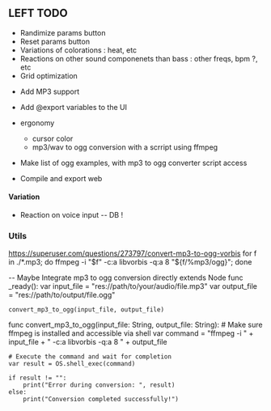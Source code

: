 ## LEFT TODO
- Randimize params button
- Reset params button
- Variations of colorations : heat, etc 
- Reactions on other sound componenets than bass : other freqs, bpm ?, etc
- Grid optimization
* Add MP3 support
+ Add @export variables to the UI

- ergonomy
    - cursor color
    - mp3/wav to ogg conversion with a scrript using ffmpeg

- Make list of ogg examples, with mp3 to ogg converter script access
- Compile and export web

#### Variation
- Reaction on voice input -- DB !


### Utils
https://superuser.com/questions/273797/convert-mp3-to-ogg-vorbis
for f in ./*.mp3; do ffmpeg -i "$f" -c:a libvorbis -q:a 8 "${f/%mp3/ogg}"; done

-- Maybe Integrate mp3 to ogg conversion directly
extends Node
func _ready():
    var input_file = "res://path/to/your/audio/file.mp3"
    var output_file = "res://path/to/output/file.ogg"

    convert_mp3_to_ogg(input_file, output_file)

func convert_mp3_to_ogg(input_file: String, output_file: String):
    # Make sure ffmpeg is installed and accessible via shell
    var command = "ffmpeg -i " + input_file + " -c:a libvorbis -q:a 8 " + output_file
    
    # Execute the command and wait for completion
    var result = OS.shell_exec(command)

    if result != "":
        print("Error during conversion: ", result)
    else:
        print("Conversion completed successfully!")